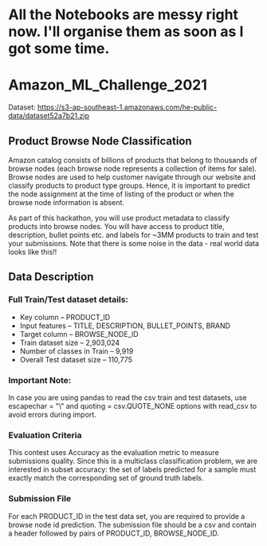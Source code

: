 # All the Notebooks are messy right now. I'll organise them as soon as I got some time.

# Amazon_ML_Challenge_2021

Dataset: https://s3-ap-southeast-1.amazonaws.com/he-public-data/dataset52a7b21.zip

## Product Browse Node Classification

Amazon catalog consists of billions of products that belong to thousands of browse nodes (each browse node represents a collection of items for sale). Browse nodes are used to help customer navigate through our website and classify products to product type groups. Hence, it is important to predict the node assignment at the time of listing of the product or when the browse node information is absent.

As part of this hackathon, you will use product metadata to classify products into browse nodes. You will have access to product title, description, bullet points etc. and labels for ~3MM products to train and test your submissions. Note that there is some noise in the data - real world data looks like this!!

## Data Description

### Full Train/Test dataset details:

- Key column – PRODUCT_ID
- Input features – TITLE, DESCRIPTION, BULLET_POINTS, BRAND
- Target column – BROWSE_NODE_ID
- Train dataset size – 2,903,024
- Number of classes in Train – 9,919
- Overall Test dataset size – 110,775

### Important Note:

In case you are using pandas to read the csv train and test datasets, use escapechar = "\\" and quoting = csv.QUOTE_NONE options with read_csv to avoid errors during import.

### Evaluation Criteria

This contest uses Accuracy as the evaluation metric to measure submissions quality. Since this is a multiclass classification problem, we are interested in subset accuracy: the set of labels predicted for a sample must exactly match the corresponding set of ground truth labels.

### Submission File

For each PRODUCT_ID in the test data set, you are required to provide a browse node id prediction. The submission file should be a csv and contain a header followed by pairs of PRODUCT_ID, BROWSE_NODE_ID.
